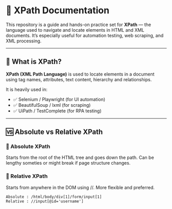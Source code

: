 # 🧭 XPath Documentation

This repository is a guide and hands-on practice set for **XPath** — the language used to navigate and locate elements in HTML and XML documents. It’s especially useful for automation testing, web scraping, and XML processing.

---

## 📌 What is XPath?

**XPath (XML Path Language)** is used to locate elements in a document using tag names, attributes, text content, hierarchy and relationships.

It is heavily used in:
- ✅ Selenium / Playwright (for UI automation)
- ✅ BeautifulSoup / lxml (for scraping)
- ✅ UiPath / TestComplete (for RPA testing)

---

## 🆚 Absolute vs Relative XPath

### 📍 Absolute XPath
Starts from the root of the HTML tree and goes down the path. Can be lengthy someties or might break if page structure changes.

### 📍 Relative XPath
Starts from anywhere in the DOM using //. More flexible and preferred.

```xpaths
Absolute : /html/body/div[1]/form/input[1]
Relative : //input[@id='username']
